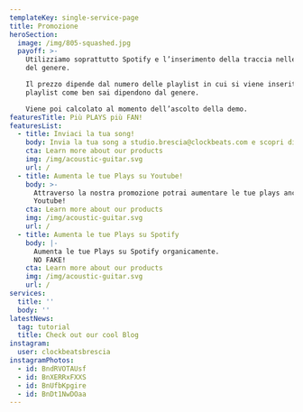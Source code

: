 ```yaml
---
templateKey: single-service-page
title: Promozione
heroSection:
  image: /img/805-squashed.jpg
  payoff: >-
    Utilizziamo soprattutto Spotify e l’inserimento della traccia nelle playlist
    del genere.

    Il prezzo dipende dal numero delle playlist in cui si viene inseriti, e le
    playlist come ben sai dipendono dal genere.

    Viene poi calcolato al momento dell’ascolto della demo.
featuresTitle: Più PLAYS più FAN!
featuresList:
  - title: Inviaci la tua song!
    body: Invia la tua song a studio.brescia@clockbeats.com e scopri di piú!
    cta: Learn more about our products
    img: /img/acoustic-guitar.svg
    url: /
  - title: Aumenta le tue Plays su Youtube!
    body: >-
      Attraverso la nostra promozione potrai aumentare le tue plays anche su
      Youtube!
    cta: Learn more about our products
    img: /img/acoustic-guitar.svg
    url: /
  - title: Aumenta le tue Plays su Spotify
    body: |-
      Aumenta le tue Plays su Spotify organicamente. 
      NO FAKE!
    cta: Learn more about our products
    img: /img/acoustic-guitar.svg
    url: /
services:
  title: ''
  body: ''
latestNews:
  tag: tutorial
  title: Check out our cool Blog
instagram:
  user: clockbeatsbrescia
instagramPhotos:
  - id: BndRVOTAUsf
  - id: BnXERRxFXXS
  - id: BnUfbKpgire
  - id: BnDt1NwDOaa
---
```


